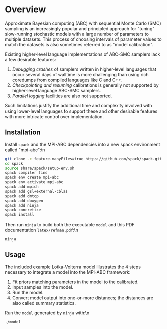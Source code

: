 # Overview

Approximate Bayesian computing (ABC) with sequential Monte Carlo (SMC) sampling
is an increasingly popular and principled approach for "tuning" slow-running
stochastic models with a large number of parameters to multiple datasets.  This
process of choosing intervals of parameter values to match the datasets is also
sometimes referred to as "model calibration".

Existing higher-level language implementations of ABC-SMC samplers lack a few
desirable features:

1. *Debugging crashes* of samplers written in higher-level languages that occur
   several days of walltime is more challenging than using rich coredumps from
   compiled languages like C and C++.
2. *Checkpointing and resuming* calibrations is generally not supported by
   higher-level language ABC-SMC samplers.
3. *Parallel logging* facilities are also not supported.

Such limitations jusfify the additional time and complexity involved with using
lower-level languages to support these and other desirable features with more
intricate control over implementation.

## Installation

Install `spack` and the MPI-ABC dependencies into a new spack environment
called "mpi-abc":\n

```bash
git clone -c feature.manyFiles=true https://github.com/spack/spack.git
cd spack
source share/spack/setup-env.sh
spack compiler find
spack env create mpi-abc
spack env activate mpi-abc
spack add mpich
spack add gsl+external-cblas
spack add dmtcp
spack add doxygen
spack add ninja
spack concretize
spack install
```

Then run `ninja` to build both the executable `model` and this PDF
documentation `latex/refman.pdf`:\n

```bash
ninja
```

## Usage

The included example Lotka-Volterra model illustrates the 4 steps necessary to
integrate a model into the MPI-ABC framework:

1. Fit priors matching parameters in the model to the calibrated.
2. Input samples into the model.
3. Run the model.
4. Convert model output into one-or-more distances; the distances are also
   called summary statistics.
   
Run the `model` generated by `ninja` with:\n

```
./model
```
